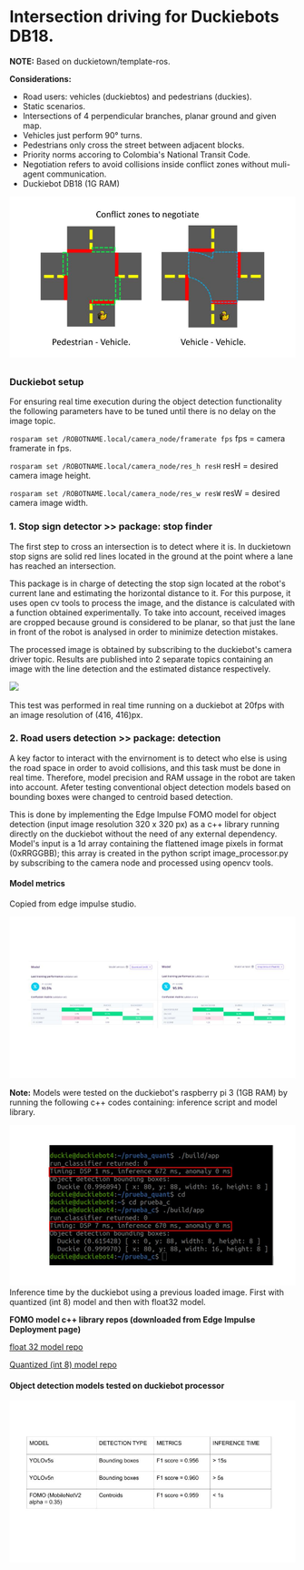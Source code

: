 # Intersection driving for Duckiebots DB18.

**NOTE:** Based on duckietown/template-ros.

**Considerations:** 

* Road users: vehicles (duckiebtos) and pedestrians (duckies).
* Static scenarios.
* Intersections of 4 perpendicular branches, planar ground and given map.
* Vehicles just perform 90° turns.
* Pedestrians only cross the street between adjacent blocks.
* Priority norms accoring to Colombia's National Transit Code.
* Negotiation refers to avoid collisions inside conflict zones without muli-agent communication.
* Duckiebot DB18 (1G RAM)

![Alt text](/repoImages/Intersection.jpg?raw=true "Optional Title")

## 

### Duckiebot setup
For ensuring real time execution during the object detection functionality the following parameters have to be tuned until there is no delay on the image topic.

`rosparam set /ROBOTNAME.local/camera_node/framerate fps` fps = camera framerate in fps.

`rosparam set /ROBOTNAME.local/camera_node/res_h resH` resH = desired camera image height.

`rosparam set /ROBOTNAME.local/camera_node/res_w resW` resW = desired camera image width.

### 1. Stop sign detector >> package: stop finder

The first step to cross an intersection is to detect where it is. In duckietown stop signs are solid red lines located in the ground at the point where a lane has reached an intersection.

This package is in charge of detecting the stop sign located at the robot's current lane and estimating the horizontal distance to it. For this purpose, it uses open cv tools to process the image, and the distance is calculated with a function obtained experimentally. To take into account, received images are cropped because ground is considered to be planar, so that just the lane in front of the robot is analysed in order to minimize detection mistakes.

The processed image is obtained by subscribing to the duckiebot's camera driver topic. Results are published into 2 separate topics containing an image with the line detection and the estimated distance respectively.

![](https://github.com/cristhianpoveda/intersection-driving/blob/v2/repoImages/stopFinder.gif)

This test was performed in real time running on a duckiebot at 20fps with an image resolution of (416, 416)px.

### 2. Road users detection >> package: detection

A key factor to interact with the envirnoment is to detect who else is using the road space in order to avoid collisions, and this task must be done in  real time. Therefore, model precision and RAM ussage in the robot are taken into account. Afeter testing conventional object detection models based on bounding boxes were changed to centroid based detection.

This is done by implementing the Edge Impulse FOMO model for object detection (input image resolution 320 x 320 px) as a c++ library running directly on the duckiebot without the need of any external dependency. Model's input is a 1d array containing the flattened image pixels in format (0xRRGGBB); this array is created in the python script image_processor.py by subscribing to the camera node and processed using opencv tools.

#### Model metrics

Copied from edge impulse studio.

![Alt text](/repoImages/Models.jpg?raw=true "Optional Title")

**Note:** Models were tested on the duckiebot's raspberry pi 3 (1GB RAM) by running the following c++ codes containing: inference script and model library.

![Alt text](/repoImages/InferenceT.jpg?raw=true "Optional Title")
Inference time by the duckiebot using a previous loaded image. First with quantized (int 8) model and then with float32 model.

**FOMO model c++ library repos (downloaded from Edge Impulse Deployment page)**

[float 32 model repo](https://github.com/cristhianpoveda/prueba_c)

[Quantized (int 8) model repo](https://github.com/cristhianpoveda/prueba_quant)

#### Object detection models tested on duckiebot processor

![Alt text](/repoImages/table.jpg?raw=true "Optional Title")
